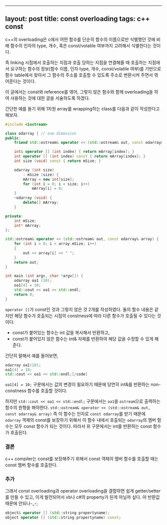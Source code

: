 ----
layout: post
title: const overloading
tags: c++ const
---

c++의 overloading은 c에서 어떤 함수를 단순히 함수의 이름으로만 식별했던 것에 비해 함수의 인자의 type, 개수, 혹은 const/volatile 여부까지 고려해서 식별한다는 것이다.

즉 linking 시점에서 호출하는 지점과 호출 당하는 지점을 연결해줄 때 호출하는 지점에서 요구하는 함수의 정보(함수 이름, 인자 type, 개수, const/volatile 여부)를 기반으로 함수 table에서 찾아서 그 함수의 주소를 호출할 수 있도록 주소로 변환시켜 주면서 엮어준다는 것이다.

이 글에서는 const와 reference를 엮어, 그렇지 않은 함수와 함께 overloading을 하여 사용하는 것에 대한 글을 서술하도록 하겠다.

간단한 예를 들기 위해 1차원 array를 wrapping하는 class를 다음과 같이 작성한다고 해보자.

```cpp
#include <iostream>

class odarray { // one dimension
public:
    friend std::ostream& operator << (std::ostream& out, const odarray& array);

    int& operator [] (int index) { return mArray[index]; }
    int operator [] (int index) const { return mArray[index]; }
    int size (void) const { return mSize; }

    odarray (int size)
        : mSize (size) {
        mArray = new int[size];
        for (int i = 0; i < size; i++)
            mArray[i] = 0;
    }
    ~odarray (void) {
        delete[] mArray;
    }

private:
    int mSize;
    int* mArray;
};

std::ostream& operator << (std::ostream& out, const odarray& array) {
    for (int i = 0; i < array.mSize; i++)
    {
        out << array[i] << " ";
    }
    return out;
}

int main (int argc, char *argv[]) {
    odarray oa1 (10);
    oa1[4] = 10;
    std::cout << oa1 << std::endl;
    return 0;
}
```

`operator []`가 const인 것과 그렇지 않은 것 2개를 작성하였다. 둘의 함수 내용은 같지만 해당 함수가 호출되는 시점의 constness에 따라 다른 함수가 호출될 수 있다는 것이다.

* const가 붙어있는 함수는 int 값을 복사해서 반환하고,
* const가 붙어있지 않은 함수는 int& 자체를 반환하여 해당 값을 수정할 수 있게 해준다.

간단히 말해서 예를 들어보면,


```cpp
odarray oa1(10);
oa1[4] = 10;
std::cout << oa1 << std::endl;[/code]
```

`oa1[4] = 10;` 구문에서는 값의 변경이 필요하기 때문에 당연히 int&를 반환하는 non-constness 함수를 호출할 것이다.

하지만 `std::cout << oa1 << std::endl;` 구문에서는 `oa1`을 `ostream`으로 출력하는 함수의 원형을 봐야한다.
`std::ostream& operator << (std::ostream& out, const odarray& array)`
즉 이 함수는 인자로 `const odarray`를 받기 때문에 `odarray` 객체의 const를 보장하기 위해서 이 함수 내에서 호출되는 `odarray`의 멤버 함수는 모두 const 함수가 되는 것이다. 따라서 위 구문에서는 int를 반환하는 const 함수가 호출된다.

### 결론 ###

c++ compiler는 const를 보장해주기 위해서 const 객체의 멤버 함수를 호출할 때는 const 멤버 함수를 호출한다.

### 추가 ###

그래서 const overloading과 operator overloading을 결합하면 쉽게 getter/setter를 만들 수 있고, 이게 발전되어서 vb나 c#의 property가 된게 아닐까 싶다. 아 반환값 때문에 안되나-_-;

```cpp
object& operator [] (std::string propertyname);
object operator [] (std::string propertyname) const;
```

